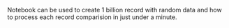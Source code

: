 Notebook can be used to create 1 billion record with random data and how to process each record comparision in just under a minute.
